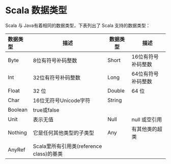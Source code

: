 # Scala 数据类型

Scala 与 Java有着相同的数据类型，下表列出了 Scala 支持的数据类型：

| **数据类型** | **描述**                                 | 数据类型 | 描述               |
| :----------- | ---------------------------------------- | -------- | ------------------ |
| Byte         | 8位有符号补码整数                        | Short    | 16位有符号补码整数 |
| Int          | 32位有符号补码整数                       | Long     | 64位有符号补码整数 |
| Float        | 32 位                                    | Double   | 64 位              |
| Char         | 16位无符号Unicode字符                    | String   |                    |
| Boolean      | true或false                              |          |                    |
| Unit         | 表示无值                                 | Null     | null 或空引用      |
| Nothing      | 它是任何其他类型的子类型                 | Any      | 有其他类的超类     |
| AnyRef       | Scala里所有引用类(reference class)的基类 |          |                    |

